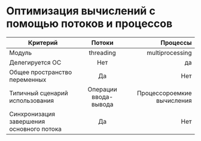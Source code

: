 # Оптимизация вычислений с помощью потоков и процессов

| Критерий                                  |        Потоки         |                   Процессы |
|-------------------------------------------|:---------------------:|---------------------------:|
| Модуль                                    |       threading       |            multiprocessing |
| Делегируется ОС                           |          Нет          |                         да |
| Общее пространство переменных             |          Да           |                        Нет |
| Типичный сценарий использования           | Операции ввода-вывода | Процессороемкие вычисления |
| Синхронизация завершения основного потока |          Да           |                        Нет |
